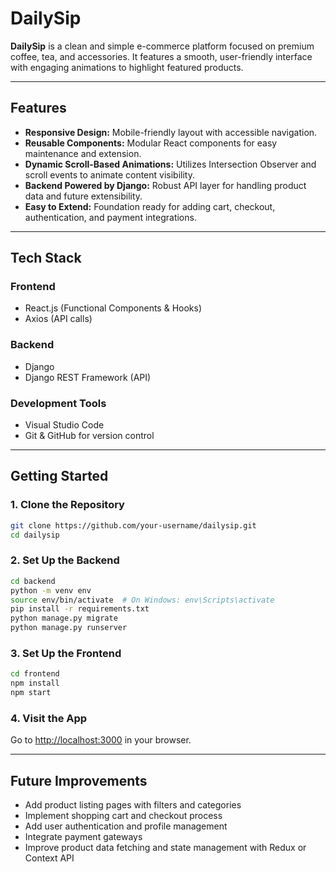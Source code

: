 # DailySip

**DailySip** is a clean and simple e-commerce platform focused on premium coffee, tea, and accessories. It features a smooth, user-friendly interface with engaging animations to highlight featured products.

---

## Features

* **Responsive Design:** Mobile-friendly layout with accessible navigation.
* **Reusable Components:** Modular React components for easy maintenance and extension.
* **Dynamic Scroll-Based Animations:** Utilizes Intersection Observer and scroll events to animate content visibility.
* **Backend Powered by Django:** Robust API layer for handling product data and future extensibility.
* **Easy to Extend:** Foundation ready for adding cart, checkout, authentication, and payment integrations.

---

## Tech Stack

### Frontend

* React.js (Functional Components & Hooks)
* Axios (API calls)

### Backend

* Django
* Django REST Framework (API)

### Development Tools

* Visual Studio Code
* Git & GitHub for version control

---

## Getting Started

### 1. Clone the Repository

```bash
git clone https://github.com/your-username/dailysip.git
cd dailysip
```

### 2. Set Up the Backend

```bash
cd backend
python -m venv env
source env/bin/activate  # On Windows: env\Scripts\activate
pip install -r requirements.txt
python manage.py migrate
python manage.py runserver
```

### 3. Set Up the Frontend

```bash
cd frontend
npm install
npm start
```

### 4. Visit the App

Go to [http://localhost:3000](http://localhost:3000) in your browser.

---

## Future Improvements

* Add product listing pages with filters and categories
* Implement shopping cart and checkout process
* Add user authentication and profile management
* Integrate payment gateways
* Improve product data fetching and state management with Redux or Context API
